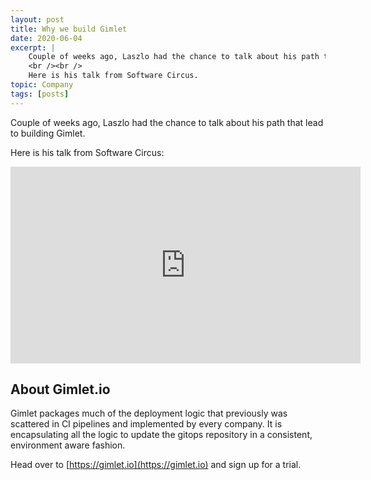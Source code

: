 ```yaml
---
layout: post
title: Why we build Gimlet
date: 2020-06-04
excerpt: |
    Couple of weeks ago, Laszlo had the chance to talk about his path that lead to building Gimlet.
    <br /><br />
    Here is his talk from Software Circus.
topic: Company
tags: [posts]
---
```


Couple of weeks ago, Laszlo had the chance to talk about his path that lead to building Gimlet.

Here is his talk from Software Circus:

<iframe width="560" height="315" src="https://www.youtube-nocookie.com/embed/94aXAtn1JkA" frameborder="0" allow="accelerometer; autoplay; encrypted-media; gyroscope; picture-in-picture" allowfullscreen></iframe>


## About Gimlet.io

Gimlet packages much of the deployment logic that previously was scattered in CI pipelines and implemented by every company.
It is encapsulating all the logic to update the gitops repository in a consistent, environment aware fashion.

Head over to [https://gimlet.io](https://gimlet.io) and sign up for a trial.
